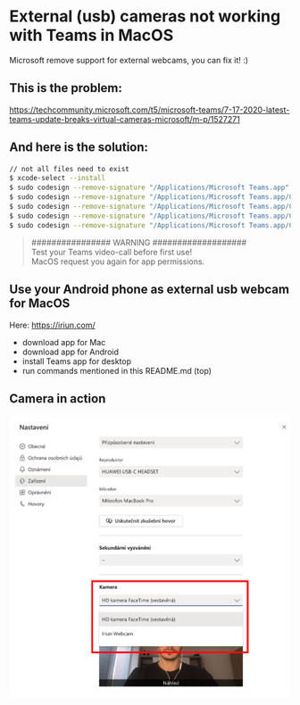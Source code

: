 # External (usb) cameras not working with Teams in MacOS
Microsoft remove support for external webcams, you can fix it! :)

## This is the problem:
https://techcommunity.microsoft.com/t5/microsoft-teams/7-17-2020-latest-teams-update-breaks-virtual-cameras-microsoft/m-p/1527271

## And here is the solution:

```sh
// not all files need to exist
$ xcode-select --install
$ sudo codesign --remove-signature "/Applications/Microsoft Teams.app"
$ sudo codesign --remove-signature "/Applications/Microsoft Teams.app/Contents/Frameworks/Microsoft Teams Helper.app"
$ sudo codesign --remove-signature "/Applications/Microsoft Teams.app/Contents/Frameworks/Microsoft Teams Helper (GPU).app"
$ sudo codesign --remove-signature "/Applications/Microsoft Teams.app/Contents/Frameworks/Microsoft Teams Helper (Plugin).app"
$ sudo codesign --remove-signature "/Applications/Microsoft Teams.app/Contents/Frameworks/Microsoft Teams Helper (Renderer).app"
```
> ################ WARNING ###################\
> Test your Teams video-call before first use!\
> MacOS request you again for app permissions.

## Use your Android phone as external usb webcam for MacOS

Here: https://iriun.com/
- download app for Mac
- download app for Android
- install Teams app for desktop
- run commands mentioned in this README.md (top)

## Camera in action
![Alt text](teams-external-webcam.png?raw=true "Teams detect external webcam")
